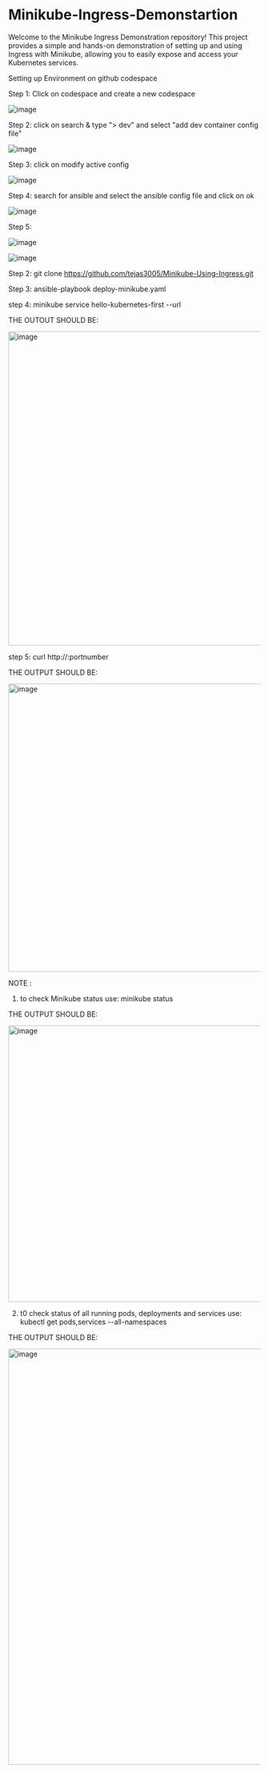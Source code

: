 # Minikube-Ingress-Demonstartion

Welcome to the Minikube Ingress Demonstration repository! This project provides a simple and hands-on demonstration of setting up and using Ingress with Minikube, allowing you to easily expose and access your Kubernetes services.

Setting up Environment on github codespace

Step 1: Click on codespace and create a new codespace

![image](https://github.com/tejas3005/Minikube-Using-Ingress/assets/48887643/baa96a66-071b-4b77-9cae-992404c3b43b)

Step 2: click on search & type "> dev" and select "add dev container config file"

![image](https://github.com/tejas3005/Minikube-Using-Ingress/assets/48887643/e7055354-ce2a-4f8f-ba04-44e90cdfb8f9)

Step 3: click on modify active config

![image](https://github.com/tejas3005/Minikube-Using-Ingress/assets/48887643/e455cf85-5e3a-423e-b280-d66425f1d0ce)

Step 4: search for ansible and select the ansible config file and click on ok

![image](https://github.com/tejas3005/Minikube-Using-Ingress/assets/48887643/868b4d65-ac54-4245-b223-a45ef35204f1)

Step 5: 

![image](https://github.com/tejas3005/Minikube-Using-Ingress/assets/48887643/47b2541a-b9b9-4da9-8367-8eb2c13b4a6f)



![image](https://github.com/tejas3005/Minikube-Using-Ingress/assets/48887643/480d076a-3ea0-4bec-9ee3-3b3a330ba9c1)

Step 2:
  git clone https://github.com/tejas3005/Minikube-Using-Ingress.git

Step 3:
  ansible-playbook deploy-minikube.yaml

step 4: 
  minikube service hello-kubernetes-first --url

  THE OUTOUT SHOULD BE:

<img width="626" alt="image" src="https://github.com/tejas3005/Minikube-Using-Ingress/assets/48887643/b84bbc69-b7bc-473c-966a-c2565b1441c0">


step 5:
  curl http://<minikubeip>:portnumber

  THE OUTPUT SHOULD BE:

 <img width="574" alt="image" src="https://github.com/tejas3005/Minikube-Using-Ingress/assets/48887643/0c61b9a0-36f3-4aae-82d5-6b32f47f47e2">

 NOTE :

1. to check Minikube status use:
  minikube status

THE OUTPUT SHOULD BE:

<img width="551" alt="image" src="https://github.com/tejas3005/Minikube-Using-Ingress/assets/48887643/4f44d25d-ea5d-4adb-a3e1-ce93f86fe1e8">

2. t0 check status of all running pods, deployments and services use:
  kubectl get pods,services --all-namespaces

THE OUTPUT SHOULD BE:

<img width="829" alt="image" src="https://github.com/tejas3005/Minikube-Using-Ingress/assets/48887643/3f8e4833-f09e-417e-b7aa-86737ed78aee">


   

 


